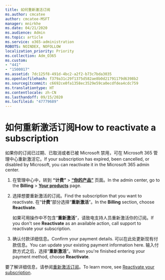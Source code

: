 ```yaml
---
title: 如何重新激活订阅
ms.author: cmcatee
author: cmcatee-MSFT
manager: mnirkhe
ms.date: 04/21/2020
ms.audience: Admin
ms.topic: article
ms.service: o365-administration
ROBOTS: NOINDEX, NOFOLLOW
localization_priority: Priority
ms.collection: Adm_O365
ms.custom:
- "441"
- "1500017"
ms.assetid: 7dc125f8-491d-4bc2-a2f2-b73c7bda3035
ms.openlocfilehash: f379a31c29f1375d582ae8b0d21791179d6398b2
ms.sourcegitcommit: c6692ce0fa1358ec3529e59ca0ecdfdea4cdc759
ms.translationtype: HT
ms.contentlocale: zh-CN
ms.lasthandoff: 09/15/2020
ms.locfileid: "47779689"
---
```

# <a name="how-to-reactivate-a-subscription"></a><span data-ttu-id="22f17-102">如何重新激活订阅</span><span class="sxs-lookup"><span data-stu-id="22f17-102">How to reactivate a subscription</span></span>

<span data-ttu-id="22f17-103">如果你的订阅已过期、已取消或者已被 Microsoft 禁用，可在 Microsoft 365 管理中心重新激活它。</span><span class="sxs-lookup"><span data-stu-id="22f17-103">If your subscription has expired, been cancelled, or disabled by Microsoft, you can reactivate it in the Microsoft 365 admin center.</span></span>
  
1. <span data-ttu-id="22f17-104">在管理中心中，转到 **“计费”** \> **[“你的产品”](https://go.microsoft.com/fwlink/p/?linkid=842054)** 页面。</span><span class="sxs-lookup"><span data-stu-id="22f17-104">In the admin center, go to the **Billing** \> **[Your products](https://go.microsoft.com/fwlink/p/?linkid=842054)** page.</span></span>

2. <span data-ttu-id="22f17-105">选择想要重新激活的订阅。</span><span class="sxs-lookup"><span data-stu-id="22f17-105">Find the subscription that you want to reactivate.</span></span> <span data-ttu-id="22f17-106">在“**计费**”部分选择“**重新激活**”。</span><span class="sxs-lookup"><span data-stu-id="22f17-106">In the **Billing** section, choose **Reactivate**.</span></span>

    <span data-ttu-id="22f17-107">如果可用操作中不包含“**重新激活**”，请致电支持人员重新激活你的订阅。</span><span class="sxs-lookup"><span data-stu-id="22f17-107">If you don't see **Reactivate** as an available action, call support to reactivate your subscription.</span></span>

3. <span data-ttu-id="22f17-108">确认付款详细信息。</span><span class="sxs-lookup"><span data-stu-id="22f17-108">Confirm your payment details.</span></span> <span data-ttu-id="22f17-109">可以在此处更新现有付款信息。</span><span class="sxs-lookup"><span data-stu-id="22f17-109">You can update your existing payment information here.</span></span> <span data-ttu-id="22f17-110">输入付款方式之后，选择“**重新激活**”。</span><span class="sxs-lookup"><span data-stu-id="22f17-110">When you're finished entering your payment method, choose **Reactivate**.</span></span>

<span data-ttu-id="22f17-111">要了解详细信息，请参阅[重新激活订阅](https://docs.microsoft.com/microsoft-365/commerce/subscriptions/reactivate-your-subscription)。</span><span class="sxs-lookup"><span data-stu-id="22f17-111">To learn more, see [Reactivate your subscription](https://docs.microsoft.com/microsoft-365/commerce/subscriptions/reactivate-your-subscription).</span></span>